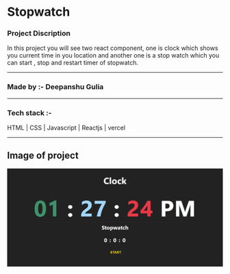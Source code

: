 # Stopwatch

### Project Discription
 In this project you will see two react component, one is clock which shows you current time in you location and another one is a stop watch which you can start , stop and restart timer of stopwatch.

<hr />

### Made by :- Deepanshu Gulia

<hr />

### Tech stack :- 
 HTML | CSS | Javascript | Reactjs | vercel

<hr />

## Image of project
<img src="./image/watch.png" />
